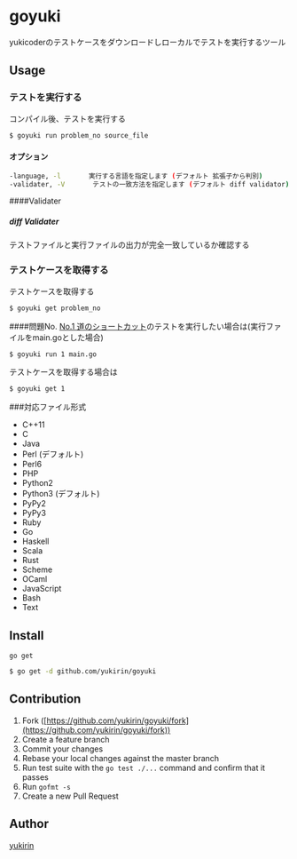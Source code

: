 # goyuki
yukicoderのテストケースをダウンロードしローカルでテストを実行するツール


## Usage
### テストを実行する
コンパイル後、テストを実行する
```bash
$ goyuki run problem_no source_file
```
#### オプション
```bash
-language, -l       実行する言語を指定します (デフォルト 拡張子から判別)
-validater, -V       テストの一致方法を指定します (デフォルト diff validator)
```

####Validater
##### diff Validater
テストファイルと実行ファイルの出力が完全一致しているか確認する


### テストケースを取得する
テストケースを取得する
```bash
$ goyuki get problem_no
```

####問題No.
[No.1 道のショートカット](http://yukicoder.me/problems/17)のテストを実行したい場合は(実行ファイルをmain.goとした場合)
```bash
$ goyuki run 1 main.go
```

テストケースを取得する場合は
```bash
$ goyuki get 1
```

###対応ファイル形式
* C++11
* C
* Java
* Perl (デフォルト)
* Perl6
* PHP
* Python2
* Python3 (デフォルト)
* PyPy2
* PyPy3
* Ruby
* Go
* Haskell
* Scala
* Rust
* Scheme
* OCaml
* JavaScript
* Bash
* Text

## Install

`go get`

```bash
$ go get -d github.com/yukirin/goyuki
```

## Contribution

1. Fork ([https://github.com/yukirin/goyuki/fork](https://github.com/yukirin/goyuki/fork))
1. Create a feature branch
1. Commit your changes
1. Rebase your local changes against the master branch
1. Run test suite with the `go test ./...` command and confirm that it passes
1. Run `gofmt -s`
1. Create a new Pull Request

## Author

[yukirin](https://github.com/yukirin)
